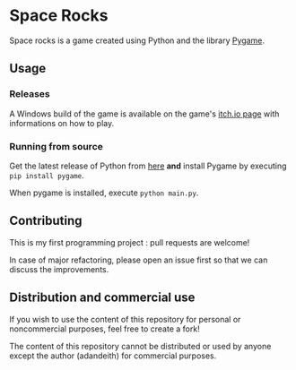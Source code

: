 # Space Rocks

Space rocks is a game created using Python and the library [Pygame](https://www.pygame.org). 


## Usage
### Releases
A Windows build of the game is available on the game's [itch.io page](https://adandeith.itch.io/space-rocks) with informations on how to play.


### Running from source
Get the latest release of Python from [here](https://www.python.org/downloads/) **and** install Pygame by executing ``pip install pygame``.

When pygame is installed, execute ``python main.py``.

## Contributing
This is my first programming project : pull requests are welcome! 

In case of major refactoring, please open an issue first so that we can discuss the improvements.

## Distribution and commercial use
If you wish to use the content of this repository for personal or noncommercial purposes, feel free to create a fork!

The content of this repository cannot be distributed or used by anyone except the author (adandeith) for commercial purposes.
